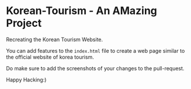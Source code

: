 # Korean-Tourism - An AMazing Project
Recreating the Korean Tourism Website.

You can add features to the `index.html` file to create a web page similar to the official website of korea tourism.

Do make sure to add the screenshots of your changes to the pull-request.

Happy Hacking:)

